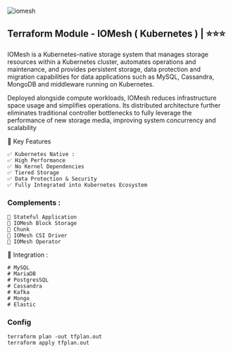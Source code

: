 ![iomesh](https://github.com/user-attachments/assets/ba34cd97-f874-46db-8ec4-b0fd99162216)


## Terraform Module - IOMesh ( Kubernetes )   | ⭐⭐⭐
IOMesh is a Kubernetes-native storage system that manages storage resources within a Kubernetes cluster, automates operations and maintenance, and provides persistent storage, data protection and migration capabilities for data applications such as MySQL, Cassandra, MongoDB and middleware running on Kubernetes.

Deployed alongside compute workloads, IOMesh reduces infrastructure space usage and simplifies operations. Its distributed architecture further eliminates traditional controller bottlenecks to fully leverage the performance of new storage media, improving system concurrency and scalability


🚀  Key Features
```
✅ Kubernetes Native : 
✅ High Performance
✅ No Kernel Dependencies
✅ Tiered Storage
✅ Data Protection & Security
✅ Fully Integrated into Kubernetes Ecosystem
```


### Complements :
```
📃 Stateful Application
📃 IOMesh Block Storage
📃 Chunk
📃 IOMesh CSI Driver
📃 IOMesh Operator
```


🔨 Integration :
```
# MySQL
# MariaDB
# PostgresSQL
# Cassandra
# Kafka
# Mongo
# Elastic
```

### Config

```
terraform plan -out tfplan.out
terraform apply tfplan.out
```

